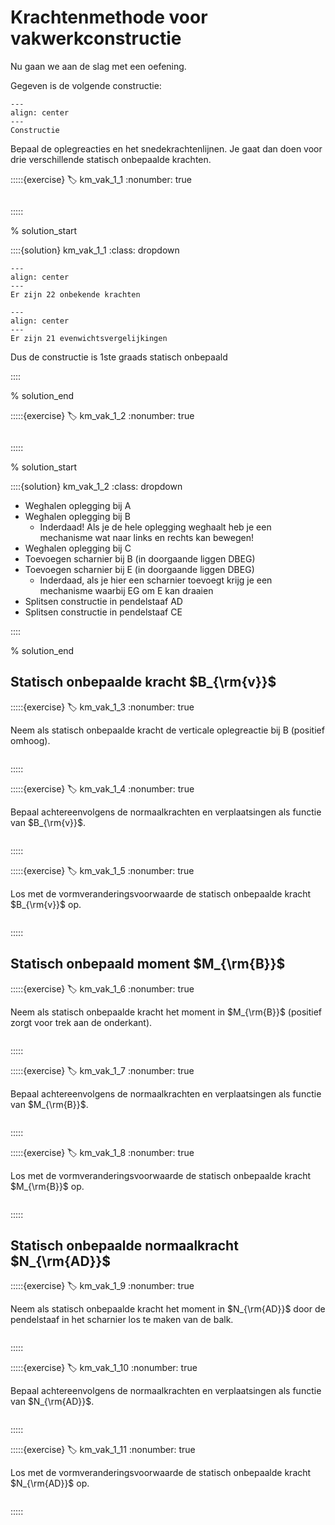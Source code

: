 # Krachtenmethode voor vakwerkconstructie

Nu gaan we aan de slag met een oefening.

Gegeven is de volgende constructie:

```{figure} lesoefeningen_data/structure.svg
---
align: center
---
Constructie
```

Bepaal de oplegreacties en het snedekrachtenlijnen. Je gaat dan doen voor drie verschillende statisch onbepaalde krachten.

:::::{exercise}
:label: km_vak_1_1
:nonumber: true

```{h5p} https://tudelft.h5p.com/content/1292633373580570237/embed
```

:::::

% solution_start

::::{solution} km_vak_1_1
:class: dropdown

```{figure} lesoefeningen_data/onbekenden.svg
---
align: center
---
Er zijn 22 onbekende krachten
```

```{figure} lesoefeningen_data/vergelijkingen.svg
---
align: center
---
Er zijn 21 evenwichtsvergelijkingen
```

Dus de constructie is 1ste graads statisch onbepaald

::::

% solution_end

:::::{exercise}
:label: km_vak_1_2
:nonumber: true

```{h5p} https://tudelft.h5p.com/content/1292633398746509087/embed
```

:::::

% solution_start

::::{solution} km_vak_1_2
:class: dropdown

- Weghalen oplegging bij A
- Weghalen oplegging bij B
  - Inderdaad! Als je de hele oplegging weghaalt heb je een mechanisme wat naar links en rechts kan bewegen!
- Weghalen oplegging bij C
- Toevoegen scharnier bij B (in doorgaande liggen DBEG)
- Toevoegen scharnier bij E (in doorgaande liggen DBEG)
  - Inderdaad, als je hier een scharnier toevoegt krijg je een mechanisme waarbij EG om E kan draaien
- Splitsen constructie in pendelstaaf AD
- Splitsen constructie in pendelstaaf CE

::::

% solution_end

## Statisch onbepaalde kracht $B_{\rm{v}}$

:::::{exercise}
:label: km_vak_1_3
:nonumber: true

Neem als statisch onbepaalde kracht de verticale oplegreactie bij B (positief omhoog).

```{h5p} https://tudelft.h5p.com/content/1292634255950574927/embed
```

:::::

:::::{exercise}
:label: km_vak_1_4
:nonumber: true

Bepaal achtereenvolgens de normaalkrachten en verplaatsingen als functie van $B_{\rm{v}}$.

```{h5p} https://tudelft.h5p.com/content/1292634246594651717/embed
```

:::::

:::::{exercise}
:label: km_vak_1_5
:nonumber: true

Los met de vormveranderingsvoorwaarde de statisch onbepaalde kracht $B_{\rm{v}}$ op.

```{h5p} https://tudelft.h5p.com/content/1292634259801752997/embed
```

:::::

## Statisch onbepaald moment $M_{\rm{B}}$

:::::{exercise}
:label: km_vak_1_6
:nonumber: true

Neem als statisch onbepaalde kracht het moment in $M_{\rm{B}}$ (positief zorgt voor trek aan de onderkant).

```{h5p} https://tudelft.h5p.com/content/1292634286050413117/embed
```

:::::

:::::{exercise}
:label: km_vak_1_7
:nonumber: true

Bepaal achtereenvolgens de normaalkrachten en verplaatsingen als functie van $M_{\rm{B}}$.

```{h5p} https://tudelft.h5p.com/content/1292634293341890027/embed
```

:::::

:::::{exercise}
:label: km_vak_1_8
:nonumber: true

Los met de vormveranderingsvoorwaarde de statisch onbepaalde kracht $M_{\rm{B}}$ op.

```{h5p} https://tudelft.h5p.com/content/1292634306404351337/embed
```

:::::

## Statisch onbepaalde normaalkracht $N_{\rm{AD}}$

:::::{exercise}
:label: km_vak_1_9
:nonumber: true

Neem als statisch onbepaalde kracht het moment in $N_{\rm{AD}}$ door de pendelstaaf in het scharnier los te maken van de balk.

```{h5p} https://tudelft.h5p.com/content/1292634312901581657/embed
```

:::::

:::::{exercise}
:label: km_vak_1_10
:nonumber: true

Bepaal achtereenvolgens de normaalkrachten en verplaatsingen als functie van $N_{\rm{AD}}$.

```{h5p} https://tudelft.h5p.com/content/1292634315769955647/embed
```

:::::

:::::{exercise}
:label: km_vak_1_11
:nonumber: true

Los met de vormveranderingsvoorwaarde de statisch onbepaalde kracht $N_{\rm{AD}}$ op.

```{h5p} https://tudelft.h5p.com/content/1292634317462305007/embed
```

:::::
